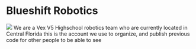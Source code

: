 <p align="center">
<h1> Blueshift Robotics </h1>
<img src=https://github.com/user-attachments/assets/961dbf1c-43ab-41fd-9bfe-cbd3ea377aa5></img>
We are a Vex V5 Highschool robotics team who are currently located in Central Florida  
this is the account we use to organize, and publish previous code for other people to be able to see
</p>
